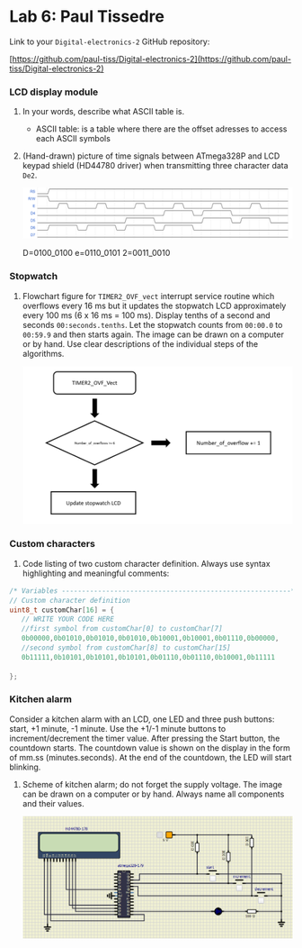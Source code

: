 # Lab 6: Paul Tissedre

Link to your `Digital-electronics-2` GitHub repository:

   [https://github.com/paul-tiss/Digital-electronics-2](https://github.com/paul-tiss/Digital-electronics-2)


### LCD display module

1. In your words, describe what ASCII table is.
   * ASCII table: is a table where there are the offset adresses to access each ASCII symbols

2. (Hand-drawn) picture of time signals between ATmega328P and LCD keypad shield (HD44780 driver) when transmitting three character data `De2`.

   ![your figure](./wavedrom.png)

   D=0100_0100
   e=0110_0101
   2=0011_0010


### Stopwatch

1. Flowchart figure for `TIMER2_OVF_vect` interrupt service routine which overflows every 16&nbsp;ms but it updates the stopwatch LCD approximately every 100&nbsp;ms (6 x 16&nbsp;ms = 100&nbsp;ms). Display tenths of a second and seconds `00:seconds.tenths`. Let the stopwatch counts from `00:00.0` to `00:59.9` and then starts again. The image can be drawn on a computer or by hand. Use clear descriptions of the individual steps of the algorithms.

   ![your figure](./Capture2.png)


### Custom characters

1. Code listing of two custom character definition. Always use syntax highlighting and meaningful comments:

```c
/* Variables ---------------------------------------------------------*/
// Custom character definition
uint8_t customChar[16] = {
   // WRITE YOUR CODE HERE
   //first symbol from customChar[0] to customChar[7]
   0b00000,0b01010,0b01010,0b01010,0b10001,0b10001,0b01110,0b00000,
   //second symbol from customChar[8] to customChar[15]
   0b11111,0b10101,0b10101,0b10101,0b01110,0b01110,0b10001,0b11111

};
```


### Kitchen alarm

Consider a kitchen alarm with an LCD, one LED and three push buttons: start, +1 minute, -1 minute. Use the +1/-1 minute buttons to increment/decrement the timer value. After pressing the Start button, the countdown starts. The countdown value is shown on the display in the form of mm.ss (minutes.seconds). At the end of the countdown, the LED will start blinking.

1. Scheme of kitchen alarm; do not forget the supply voltage. The image can be drawn on a computer or by hand. Always name all components and their values.

   ![your figure](./Capture.png)